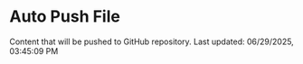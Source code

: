 # Auto Push File

Content that will be pushed to GitHub repository.
Last updated: 06/29/2025, 03:45:09 PM